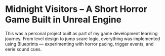 # Midnight Visitors – A Short Horror Game Built in Unreal Engine
This was a personal project built as part of my game development learning journey. From level design to jump scare logic, everything was implemented using Blueprints — experimenting with horror pacing, trigger events, and eerie sound cues.
